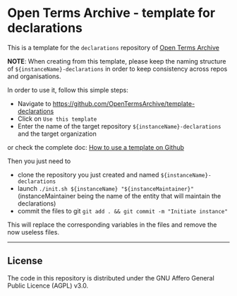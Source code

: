 # Open Terms Archive - template for declarations

This is a template for the `declarations` repository of [Open Terms Archive](https://opentermsarchive.org)

**NOTE**: When creating from this template, please keep the naming structure of `${instanceName}-declarations` in order to keep consistency across repos and organisations. 

In order to use it, follow this simple steps:
- Navigate to https://github.com/OpenTermsArchive/template-declarations
- Click on `Use this template`
- Enter the name of the target repository `${instanceName}-declarations` and the target organization

or check the complete doc: [How to use a template on Github](https://docs.github.com/en/github-ae@latest/repositories/creating-and-managing-repositories/creating-a-repository-from-a-template)

Then you just need to
- clone the repository you just created and named `${instanceName}-declarations`
- launch `./init.sh ${instanceName} "${instanceMaintainer}"` (instanceMaintainer being the name of the entity that will maintain the declarations)
- commit the files to git `git add . && git commit -m "Initiate instance"`

This will replace the corresponding variables in the files and remove the now useless files.


- - - -

## License

The code in this repository is distributed under the GNU Affero General Public Licence (AGPL) v3.0.
